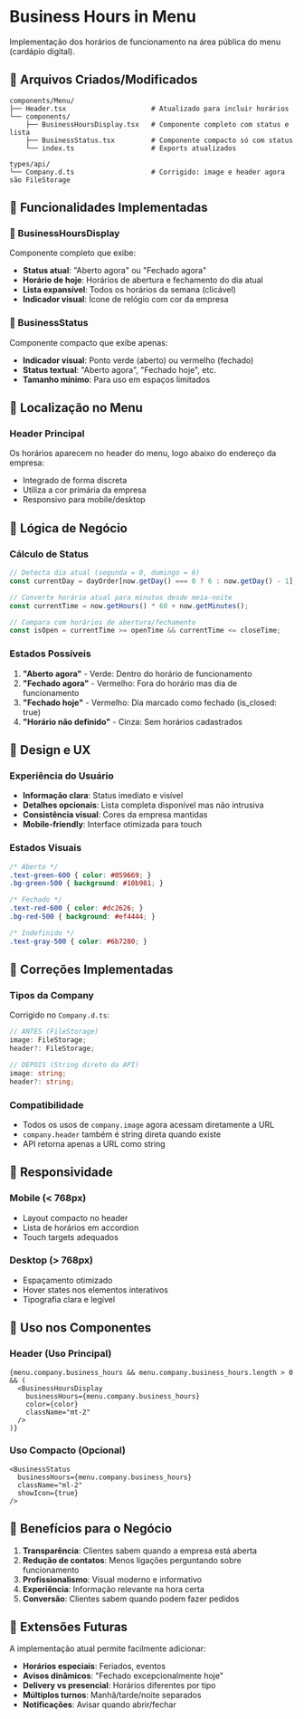 # Business Hours in Menu

Implementação dos horários de funcionamento na área pública do menu (cardápio digital).

## 📁 Arquivos Criados/Modificados

```
components/Menu/
├── Header.tsx                     # Atualizado para incluir horários
└── components/
    ├── BusinessHoursDisplay.tsx   # Componente completo com status e lista
    ├── BusinessStatus.tsx         # Componente compacto só com status
    └── index.ts                   # Exports atualizados

types/api/
└── Company.d.ts                   # Corrigido: image e header agora são FileStorage
```

## 🚀 Funcionalidades Implementadas

### 📅 BusinessHoursDisplay
Componente completo que exibe:
- **Status atual**: "Aberto agora" ou "Fechado agora" 
- **Horário de hoje**: Horários de abertura e fechamento do dia atual
- **Lista expansível**: Todos os horários da semana (clicável)
- **Indicador visual**: Ícone de relógio com cor da empresa

### 🔵 BusinessStatus  
Componente compacto que exibe apenas:
- **Indicador visual**: Ponto verde (aberto) ou vermelho (fechado)
- **Status textual**: "Aberto agora", "Fechado hoje", etc.
- **Tamanho mínimo**: Para uso em espaços limitados

## 🎯 Localização no Menu

### Header Principal
Os horários aparecem no header do menu, logo abaixo do endereço da empresa:
- Integrado de forma discreta
- Utiliza a cor primária da empresa
- Responsivo para mobile/desktop

## 🧮 Lógica de Negócio

### Cálculo de Status
```typescript
// Detecta dia atual (segunda = 0, domingo = 6)
const currentDay = dayOrder[now.getDay() === 0 ? 6 : now.getDay() - 1];

// Converte horário atual para minutos desde meia-noite
const currentTime = now.getHours() * 60 + now.getMinutes();

// Compara com horários de abertura/fechamento
const isOpen = currentTime >= openTime && currentTime <= closeTime;
```

### Estados Possíveis
1. **"Aberto agora"** - Verde: Dentro do horário de funcionamento
2. **"Fechado agora"** - Vermelho: Fora do horário mas dia de funcionamento  
3. **"Fechado hoje"** - Vermelho: Dia marcado como fechado (is_closed: true)
4. **"Horário não definido"** - Cinza: Sem horários cadastrados

## 🎨 Design e UX

### Experiência do Usuário
- **Informação clara**: Status imediato e visível
- **Detalhes opcionais**: Lista completa disponível mas não intrusiva
- **Consistência visual**: Cores da empresa mantidas
- **Mobile-friendly**: Interface otimizada para touch

### Estados Visuais
```css
/* Aberto */
.text-green-600 { color: #059669; }
.bg-green-500 { background: #10b981; }

/* Fechado */  
.text-red-600 { color: #dc2626; }
.bg-red-500 { background: #ef4444; }

/* Indefinido */
.text-gray-500 { color: #6b7280; }
```

## 🔧 Correções Implementadas

### Tipos da Company
Corrigido no `Company.d.ts`:
```typescript
// ANTES (FileStorage)
image: FileStorage;
header?: FileStorage;

// DEPOIS (String direto da API)  
image: string;
header?: string;
```

### Compatibilidade
- Todos os usos de `company.image` agora acessam diretamente a URL
- `company.header` também é string direta quando existe
- API retorna apenas a URL como string

## 📱 Responsividade

### Mobile (< 768px)
- Layout compacto no header
- Lista de horários em accordion
- Touch targets adequados

### Desktop (> 768px)  
- Espaçamento otimizado
- Hover states nos elementos interativos
- Tipografia clara e legível

## 🚀 Uso nos Componentes

### Header (Uso Principal)
```tsx
{menu.company.business_hours && menu.company.business_hours.length > 0 && (
  <BusinessHoursDisplay
    businessHours={menu.company.business_hours}
    color={color}
    className="mt-2"
  />
)}
```

### Uso Compacto (Opcional)
```tsx
<BusinessStatus
  businessHours={menu.company.business_hours}
  className="ml-2"
  showIcon={true}
/>
```

## 🎯 Benefícios para o Negócio

1. **Transparência**: Clientes sabem quando a empresa está aberta
2. **Redução de contatos**: Menos ligações perguntando sobre funcionamento  
3. **Profissionalismo**: Visual moderno e informativo
4. **Experiência**: Informação relevante na hora certa
5. **Conversão**: Clientes sabem quando podem fazer pedidos

## 🔮 Extensões Futuras

A implementação atual permite facilmente adicionar:
- **Horários especiais**: Feriados, eventos
- **Avisos dinâmicos**: "Fechado excepcionalmente hoje"
- **Delivery vs presencial**: Horários diferentes por tipo
- **Múltiplos turnos**: Manhã/tarde/noite separados
- **Notificações**: Avisar quando abrir/fechar
